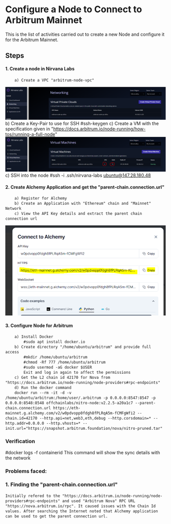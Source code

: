 
# Configure a Node to Connect to Arbitrum Mainnet

This is the list of activities carried out to create a new Node and configure it for the Arbitrum Mainnet.

## Steps
#### 1. Create a node in Nirvana Labs
        a) Create a VPC "arbitrum-node-vpc"
![VPC](images/vpc.PNG)
        b) Create a Key-Pair to use for SSH
            #ssh-keygen
        c) Create a VM with the specification given in "https://docs.arbitrum.io/node-running/how-tos/running-a-full-node"
![VM Details](images/vm.PNG)
        c) SSH into the node
            #ssh -i .ssh/nirvana-labs ubuntu@147.28.180.48
#### 2. Create Alchemy Application and get the "parent-chain.connection.url"
        a) Register for Alchemy
        b) Create an Application with "Ethereum" chain and "Mainnet" Network
        c) View the API Key details and extract the parent chain connection url
![Parent Chain Connection URL](images/parent-chain-url.PNG)

#### 3. Configure Node for Arbitrum
        a) Install Docker
            #sudo apt install docker.io
        b) Create directory "/home/ubuntu/arbitrum" and provide full access
            #mkdir /home/ubuntu/arbitrum
            #chmod -Rf 777 /home/ubuntu/arbitrum
            #sudo usermod -aG docker $USER
            Exit and log in again to affect the permissions
        c) Get the L2 chain id 42170 for Nova from "https://docs.arbitrum.io/node-running/node-providers#rpc-endpoints"
        d) Run the docker command
        docker run --rm -it -d -v /home/ubuntu/arbitrum:/home/user/.arbitrum -p 0.0.0.0:8547:8547 -p 0.0.0.0:8548:8548 offchainlabs/nitro-node:v2.2.5-a20a1c7 --parent-chain.connection.url https://eth-mainnet.g.alchemy.com/v2/w0pdvopp0fdgh8fPLRqA5m-fCMFgWfi2 --chain.id=42170 --http.api=net,web3,eth,debug --http.corsdomain=* --http.addr=0.0.0.0 --http.vhosts=* --init.url="https://snapshot.arbitrum.foundation/nova/nitro-pruned.tar"

### Verification

#docker logs -f containerid
This command will show the sync details with the network

### Problems faced:

### 1. Finding the "parent-chain.connection.url"
    Initially refered to the "https://docs.arbitrum.io/node-running/node-providers#rpc-endpoints" and used "Arbitrum Nova" RPC URL "https://nova.arbitrum.io/rpc". It caused issues with the Chain Id values. After searching the Internet noted that Alchemy application can be used to get the parent connection url.
